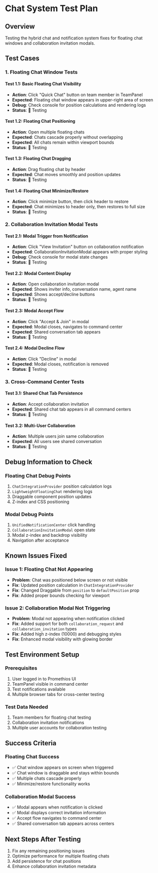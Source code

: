 # Chat System Test Plan

## Overview
Testing the hybrid chat and notification system fixes for floating chat windows and collaboration invitation modals.

## Test Cases

### 1. Floating Chat Window Tests

#### Test 1.1: Basic Floating Chat Visibility
- **Action**: Click "Quick Chat" button on team member in TeamPanel
- **Expected**: Floating chat window appears in upper-right area of screen
- **Debug**: Check console for position calculations and rendering logs
- **Status**: 🔄 Testing

#### Test 1.2: Floating Chat Positioning
- **Action**: Open multiple floating chats
- **Expected**: Chats cascade properly without overlapping
- **Expected**: All chats remain within viewport bounds
- **Status**: 🔄 Testing

#### Test 1.3: Floating Chat Dragging
- **Action**: Drag floating chat by header
- **Expected**: Chat moves smoothly and position updates
- **Status**: 🔄 Testing

#### Test 1.4: Floating Chat Minimize/Restore
- **Action**: Click minimize button, then click header to restore
- **Expected**: Chat minimizes to header only, then restores to full size
- **Status**: 🔄 Testing

### 2. Collaboration Invitation Modal Tests

#### Test 2.1: Modal Trigger from Notification
- **Action**: Click "View Invitation" button on collaboration notification
- **Expected**: CollaborationInvitationModal appears with proper styling
- **Debug**: Check console for modal state changes
- **Status**: 🔄 Testing

#### Test 2.2: Modal Content Display
- **Action**: Open collaboration invitation modal
- **Expected**: Shows inviter info, conversation name, agent name
- **Expected**: Shows accept/decline buttons
- **Status**: 🔄 Testing

#### Test 2.3: Modal Accept Flow
- **Action**: Click "Accept & Join" in modal
- **Expected**: Modal closes, navigates to command center
- **Expected**: Shared conversation tab appears
- **Status**: 🔄 Testing

#### Test 2.4: Modal Decline Flow
- **Action**: Click "Decline" in modal
- **Expected**: Modal closes, notification is removed
- **Status**: 🔄 Testing

### 3. Cross-Command Center Tests

#### Test 3.1: Shared Chat Tab Persistence
- **Action**: Accept collaboration invitation
- **Expected**: Shared chat tab appears in all command centers
- **Status**: 🔄 Testing

#### Test 3.2: Multi-User Collaboration
- **Action**: Multiple users join same collaboration
- **Expected**: All users see shared conversation
- **Status**: 🔄 Testing

## Debug Information to Check

### Floating Chat Debug Points
1. `ChatIntegrationProvider` position calculation logs
2. `LightweightFloatingChat` rendering logs
3. Draggable component position updates
4. Z-index and CSS positioning

### Modal Debug Points
1. `UnifiedNotificationCenter` click handling
2. `CollaborationInvitationModal` open state
3. Modal z-index and backdrop visibility
4. Navigation after acceptance

## Known Issues Fixed

### Issue 1: Floating Chat Not Appearing
- **Problem**: Chat was positioned below screen or not visible
- **Fix**: Updated position calculation in `ChatIntegrationProvider`
- **Fix**: Changed Draggable from `position` to `defaultPosition` prop
- **Fix**: Added proper bounds checking for viewport

### Issue 2: Collaboration Modal Not Triggering
- **Problem**: Modal not appearing when notification clicked
- **Fix**: Added support for both `collaboration_request` and `collaboration_invitation` types
- **Fix**: Added high z-index (10000) and debugging styles
- **Fix**: Enhanced modal visibility with glowing border

## Test Environment Setup

### Prerequisites
1. User logged in to Promethios UI
2. TeamPanel visible in command center
3. Test notifications available
4. Multiple browser tabs for cross-center testing

### Test Data Needed
1. Team members for floating chat testing
2. Collaboration invitation notifications
3. Multiple user accounts for collaboration testing

## Success Criteria

### Floating Chat Success
- ✅ Chat window appears on screen when triggered
- ✅ Chat window is draggable and stays within bounds
- ✅ Multiple chats cascade properly
- ✅ Minimize/restore functionality works

### Collaboration Modal Success
- ✅ Modal appears when notification is clicked
- ✅ Modal displays correct invitation information
- ✅ Accept flow navigates to command center
- ✅ Shared conversation tab appears across centers

## Next Steps After Testing
1. Fix any remaining positioning issues
2. Optimize performance for multiple floating chats
3. Add persistence for chat positions
4. Enhance collaboration invitation metadata

